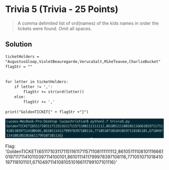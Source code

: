 # Trivia 5 (Trivia - 25 Points)

> A comma delimited list of ord(names) of the kids names in order the tickets were found. Omit all spaces.

Solution
--------

```
ticketHolders = "AugustusGloop,VioletBeauregarde,VerucaSalt,MikeTeavee,CharlieBucket"
flagStr = ""


for letter in ticketHolders:
	if letter != ',':
		flagStr += str(ord(letter))
	else:
		flagStr += ','

print("GoldenTICKET{" + flagStr +"}")
```


![](./flag.png)

Flag: 'GoldenTICKET{6511710311711511611711571108111111112,86105111108101116661019711711410110397114100101,8610111411799978397108116,771051071018410197118101101,67104971141081051016611799107101116}'

